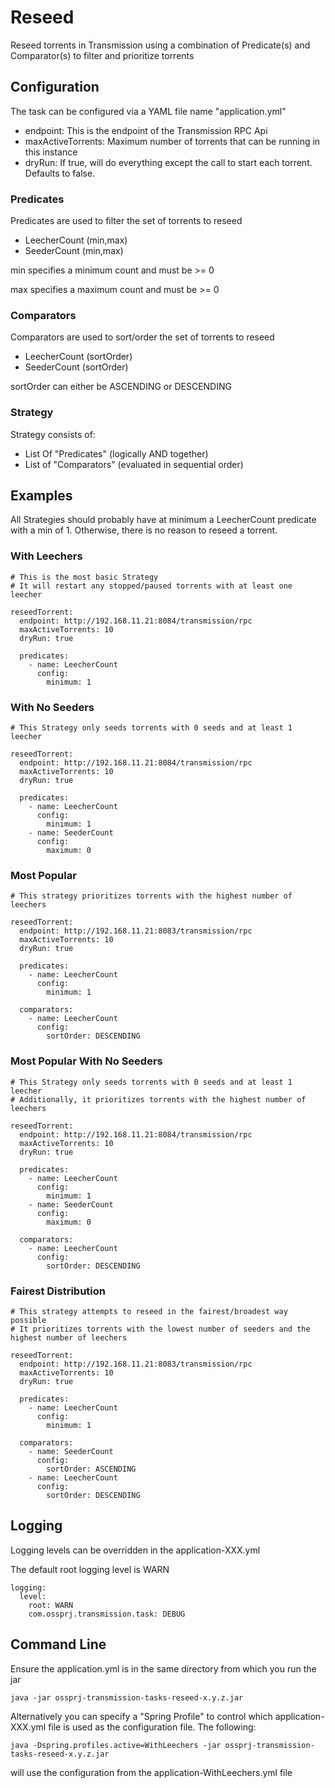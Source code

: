 # Reseed

Reseed torrents in Transmission using a combination of Predicate(s) and Comparator(s) to filter and prioritize torrents

## Configuration

The task can be configured via a YAML file name "application.yml"

- endpoint: This is the endpoint of the Transmission RPC Api
- maxActiveTorrents: Maximum number of torrents that can be running in this instance
- dryRun: If true, will do everything except the call to start each torrent. Defaults to false.

### Predicates

Predicates are used to filter the set of torrents to reseed

- LeecherCount (min,max)
- SeederCount (min,max)

min specifies a minimum count and must be >= 0

max specifies a maximum count and must be >= 0

### Comparators

Comparators are used to sort/order the set of torrents to reseed

- LeecherCount (sortOrder)
- SeederCount (sortOrder)

sortOrder can either be ASCENDING or DESCENDING

### Strategy

Strategy consists of:

- List Of "Predicates" (logically AND together)
- List of "Comparators" (evaluated in sequential order)

## Examples

All Strategies should probably have at minimum a LeecherCount predicate with a min of 1. 
Otherwise, there is no reason to reseed a torrent.

### With Leechers
    # This is the most basic Strategy
    # It will restart any stopped/paused torrents with at least one leecher

    reseedTorrent:
      endpoint: http://192.168.11.21:8084/transmission/rpc
      maxActiveTorrents: 10
      dryRun: true

      predicates:
        - name: LeecherCount
          config:
            minimum: 1

### With No Seeders
    # This Strategy only seeds torrents with 0 seeds and at least 1 leecher

    reseedTorrent:
      endpoint: http://192.168.11.21:8084/transmission/rpc
      maxActiveTorrents: 10
      dryRun: true

      predicates:
        - name: LeecherCount
          config:
            minimum: 1
        - name: SeederCount
          config:
            maximum: 0


### Most Popular
    # This strategy prioritizes torrents with the highest number of leechers

    reseedTorrent:
      endpoint: http://192.168.11.21:8083/transmission/rpc
      maxActiveTorrents: 10
      dryRun: true

      predicates:
        - name: LeecherCount
          config:
            minimum: 1

      comparators:
        - name: LeecherCount
          config:
            sortOrder: DESCENDING

### Most Popular With No Seeders
    # This Strategy only seeds torrents with 0 seeds and at least 1 leecher
    # Additionally, it prioritizes torrents with the highest number of leechers

    reseedTorrent:
      endpoint: http://192.168.11.21:8084/transmission/rpc
      maxActiveTorrents: 10
      dryRun: true

      predicates:
        - name: LeecherCount
          config:
            minimum: 1
        - name: SeederCount
          config:
            maximum: 0

      comparators:
        - name: LeecherCount
          config:
            sortOrder: DESCENDING

### Fairest Distribution
    # This strategy attempts to reseed in the fairest/broadest way possible
    # It prioritizes torrents with the lowest number of seeders and the highest number of leechers

    reseedTorrent:
      endpoint: http://192.168.11.21:8083/transmission/rpc
      maxActiveTorrents: 10
      dryRun: true

      predicates:
        - name: LeecherCount
          config:
            minimum: 1

      comparators:
        - name: SeederCount
          config:
            sortOrder: ASCENDING
        - name: LeecherCount
          config:
            sortOrder: DESCENDING



## Logging

Logging levels can be overridden in the application-XXX.yml

The default root logging level is WARN

    logging:
      level:
        root: WARN
        com.ossprj.transmission.task: DEBUG

## Command Line

Ensure the application.yml is in the same directory from which you run the jar

    java -jar ossprj-transmission-tasks-reseed-x.y.z.jar

Alternatively you can specify a "Spring Profile" to control which application-XXX.yml file is used as the configuration file. The following:

    java -Dspring.profiles.active=WithLeechers -jar ossprj-transmission-tasks-reseed-x.y.z.jar

will use the configuration from the application-WithLeechers.yml file
